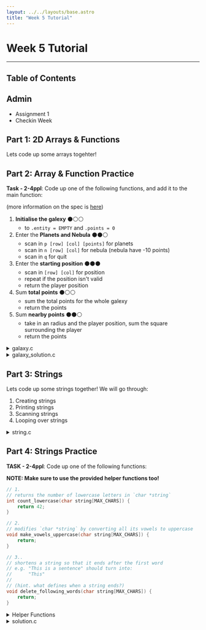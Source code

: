 ```yaml
---
layout: ../../layouts/base.astro
title: "Week 5 Tutorial"
---
```

# Week 5 Tutorial
---
## Table of Contents

## Admin
- Assignment 1
- Checkin Week

## Part 1: 2D Arrays & Functions

Lets code up some arrays togehter!

## Part 2: Array & Function Practice

**Task - 2-4ppl**: Code up one of the following functions, and add it to the
main function:

(more information on the spec is [here](https://cgi.cse.unsw.edu.au/~cs1511/24T2/tut/05/questions))

1. **Initialise the galexy** ⚫⚪⚪
    - to `.entity = EMPTY` and `.points = 0`
2. Enter the **Planets and Nebula** ⚫⚫⚪
    - scan in `p [row] [col] [points]` for planets
    - scan in `n [row] [col]` for nebula (nebula have -10 points)
    - scan in `q` for quit
3. Enter the **starting position** ⚫⚫⚫
    - scan in `[row] [col]` for position
    - repeat if the position isn't valid
    - return the player position
4. Sum **total points** ⚫⚪⚪
    - sum the total points for the whole galexy
    - return the points
5. Sum **nearby points** ⚫⚫⚪
    - take in an radius and the player position, sum the square surrounding the player
    - return the points

<details>
<summary>galaxy.c</summary>

```c
// part1_galaxy.c
//
// This program was written by YOUR-NAME (ZID)
// on DATE
//
// This program is a simple game that allows the user to build a galaxy. 
// The user can place stars, planets, and nebulae in the galaxy.

#include <stdio.h>

#define SIZE 5
#define NEBULA_POINTS -10

enum entity {
    STAR,
    PLANET,
    NEBULA,
    SPACESHIP,
    EMPTY,
};

struct celestial_body {
    enum entity entity;
    int points;
};

struct position {
    int row;
    int col;
};

void print_map(struct celestial_body galaxy[SIZE][SIZE]);

int main(void) {
    struct celestial_body galaxy[SIZE][SIZE];

    // TODO: Initialize the galaxy

    // TODO: Place the planets and nebulae in the galaxy

    // TODO: Place the player in the galaxy

    // TODO: Find the total points

    // TODO: Find the total points for a square radius around the player
    // e.g. nearby_points(galaxy, p_row, p_col, 3) // for 3 radius around the
    // player
    
    return 0;
}

// Function prints the map of the galaxy
// 
// Parameters:
// - galaxy: the 2D array representing the galaxy
//
// returns: nothing
void print_map(struct celestial_body galaxy[SIZE][SIZE]) {
    printf("\n---------------------\n");
    for (int i = 0; i < SIZE; i++) {
        for (int j = 0; j < SIZE; j++) {
            printf("|");
            if (galaxy[i][j].entity == SPACESHIP) {
                printf(" X ");
            } else if (galaxy[i][j].entity == EMPTY) {
                printf("   ");
            } else if (galaxy[i][j].entity == STAR) {
                printf(" * ");
            } else if (galaxy[i][j].entity == PLANET) {
                printf(" o ");
            } else if (galaxy[i][j].entity == NEBULA) {
                printf(" # ");
            }
        }
        printf("|\n");
        printf("---------------------\n");
    }
}
```
</details>

 
<details>
<summary>galaxy_solution.c</summary>

```c
// part1_galaxy.c
//
// This program was written by YOUR-NAME (ZID)
// on DATE
//
// This program is a simple game that allows the user to build a galaxy. 
// The user can place stars, planets, and nebulae in the galaxy.

#include <stdio.h>

#define SIZE 5
#define NEBULA_POINTS -10

enum entity {
    STAR,
    PLANET,
    NEBULA,
    SPACESHIP,
    EMPTY,
};

struct celestial_body {
    enum entity entity;
    int points;
};

struct position {
    int row;
    int col;
};

void print_map(struct celestial_body galaxy[SIZE][SIZE]);
void init_galaxy(struct celestial_body galaxy[SIZE][SIZE]);
void place_planets(struct celestial_body galaxy[SIZE][SIZE]);
struct position get_starting_location(struct celestial_body galaxy[SIZE][SIZE]);
int in_bounds(struct position p);
int is_empty(struct celestial_body galaxy[SIZE][SIZE], struct position p);
int get_points(struct celestial_body galaxy[SIZE][SIZE]);
int get_points_range(struct celestial_body galaxy[SIZE][SIZE], struct position player, int radius);

int main(void) {
    struct celestial_body galaxy[SIZE][SIZE];

    // TODO: Initialize the galaxy
    init_galaxy(galaxy);

    // TODO: Place the planets and nebulae in the galaxy
    place_planets(galaxy);

    // TODO: Place the player in the galaxy
    struct position player = get_starting_location(galaxy);

    // TODO: Find the total points
    int points = get_points(galaxy);
    printf("Total points in galaxy: %d\n", points);

    points = get_points_range(galaxy, player, 3);
    printf("Points surrounding player with radius 3: %d\n", points);

    return 0;
}

void init_galaxy(struct celestial_body galaxy[SIZE][SIZE]) {
    for (int i = 0; i < SIZE; i++) {
        for (int j = 0; j < SIZE; j++) {
            galaxy[i][j].entity = EMPTY;
            galaxy[i][j].points = 0;
        }
    }
}

void place_plantes(struct celestial_body galaxy[SIZE][SIZE]) {
    printf("Enter planets and nebulae:\n");

    char command;
    scanf(" %c", &command);
    while (command != 'q') {
        int row;
        int col;
        if (command == 'p') {
            int points;
            scanf("%d %d %d", &row, &col, &points);
            galaxy[row][col].entity = PLANET;
            galaxy[row][col].points = points;
        } else if (command == 'n') {
            scanf("%d %d", &row, &col);
            galaxy[row][col].entity = NEBULA;
            galaxy[row][col].points = NEBULA_POINTS;
        }
        scanf(" %c", &command);
    }
}
            
struct position get_starting_location(struct celestial_body galaxy[SIZE][SIZE]) {
    printf("Enter the starting position of the player: ");
    struct position curr;
    scanf("%d, %d", &curr.row, &curr.col);
    while (!(in_bounds(curr) && is_empty(galaxy, curr))) {
        printf("Invalid position, try again:");
        scanf("%d, %d", &curr.row, &curr.col);
    }
    return curr;
}

int get_points(struct celestial_body galaxy[SIZE][SIZE]) {
    int points = 0;
    for (int i = 0; i < SIZE; i++) {
        for (int j = 0; j < SIZE; j++) {
            points += galaxy[i][j].points;
        }
    }
    return points;
}

int get_points_range(struct celestial_body galaxy[SIZE][SIZE], struct position player, int radius) {
    int points = 0;
    for (int i = player.row - radius; i < player.row + radius; i++) {
        for (int j = player.col - radius; j < player.col + radius; j++) {
            struct position curr = {.row = i, .col = j};
            if (in_bounds(curr)) {
                points += galaxy[i][j].points;
            }
        }
    }
    return points;
}
    

int in_bounds(struct position p) {
    return (p.row >= 0 && p.row < SIZE && p.col >= 0 && p.col < SIZE);
}


int is_empty(struct celestial_body galaxy[SIZE][SIZE], struct position p) {
    return galaxy[p.row][p.col].entity == EMPTY;
}

// Function prints the map of the galaxy
// 
// Parameters:
// - galaxy: the 2D array representing the galaxy
//
// returns: nothing
void print_map(struct celestial_body galaxy[SIZE][SIZE]) {
    printf("\n---------------------\n");
    for (int i = 0; i < SIZE; i++) {
        for (int j = 0; j < SIZE; j++) {
            printf("|");
            if (galaxy[i][j].entity == SPACESHIP) {
                printf(" X ");
            } else if (galaxy[i][j].entity == EMPTY) {
                printf("   ");
            } else if (galaxy[i][j].entity == STAR) {
                printf(" * ");
            } else if (galaxy[i][j].entity == PLANET) {
                printf(" o ");
            } else if (galaxy[i][j].entity == NEBULA) {
                printf(" # ");
            }
        }
        printf("|\n");
        printf("---------------------\n");
    }
}
```
</details>

## Part 3: Strings

Lets code up some strings together! We will go through:

1. Creating strings
2. Printing strings
3. Scanning strings
4. Looping over strings

<details>
<summary>string.c</summary>

```c
#include <stdio.h>

int main(void) {

    // create a string

    char my_name[] = "Paula";
    char my_name2[100] = "Paula";
    char my_name3[] = {'P', 'a', 'u', 'l', 'a', '\0'};
    

    // print it out

    printf("%s\n", my_name);
    fputs(my_name, stdout);
    printf("\n");


    // change the string

    my_name[4] = '\0'; // remove the last 'a'
    // my_name = "Paulina" // ILLEGAL
    // my_name[5] = 'y' // ILLEGAL
    my_name2[5] = 'a';
    my_name2[6] = '\0';
    // now my_name2 os "Paulaa"


    // scan in a string

    char greeting[100];
    fgets(greeting, 100, stdin);
    // scanf("%s", greeting); // ILLEGAL -> where did the length go???


    // print out only till the first space

    int i = 0;
    while (greeting[i] != '\0' && greeting[i] != ' ') {
        printf("%c", greeting[i]);
        i++;
    }

    return 0;
}
```
</details>

## Part 4: Strings Practice

**TASK - 2-4ppl**: Code up one of the following functions:

**NOTE: Make sure to use the provided helper functions too!**

```c
// 1.
// returns the number of lowercase letters in `char *string`
int count_lowercase(char string[MAX_CHARS]) {
    return 42;
}

// 2.
// modifies `char *string` by converting all its vowels to uppercase
void make_vowels_uppercase(char string[MAX_CHARS]) {
    return;
}

// 3..
// shortens a string so that it ends after the first word
// e.g. "This is a sentence" should turn into:
//      "This"
// 
// (hint. what defines when a string ends?)
void delete_following_words(char string[MAX_CHARS]) {
    return;
}
```

<details>
<summary>Helper Functions</summary>

```c
//Provided char functions

#include <ctype.h>

int is_word_char(char c);

// Returns : 1 if `c` is a lowercase letter
//         : 0 otherwise.
int is_lowercase(char c);

// Returns : 1 if `c` is an uppercase letter
//         : 0 otherwise.
int is_uppercase(char c);

// Returns : 1 if `c` is a letter
//         : 0 otherwise.
int is_letter(char c);

// Returns : `c` converted to lowercase, if it was an uppercase letter
//         : `c` unmodified, otherwise
char to_lowercase(char c);

// Returns : `c` converted to uppercase, if it was a lowercase letter
//         : `c` unmodified, otherwise
char to_uppercase(char c);

// Returns : 1 if `c` is an uppercase or lowercase vowel
//         : 0 otherwise.
int is_vowel(char c);
```
</details>

<details>
<summary>solution.c</summary>

```c
// 1.
// returns the number of lowercase letters in `char *string`
int count_lowercase(char string[MAX_CHARS]) {
    int count = 0;
    int i = 0;
    while (string[i] != '\0') {
        if (is_lower(strign[i])) {
            count++;
        }
    }
    return count;
}

// 2.
// modifies `char *string` by converting all its vowels to uppercase
void make_vowels_uppercase(char string[MAX_CHARS]) {
    int i = 0;
    while (string[i] != '\0') {
        if (is_vowel(string[i])) {
            string[i] = to_upper(string[i]);
        }
    }
    return;
}

// 3..
// shortens a string so that it ends after the first word
// e.g. "This is a sentence" should turn into:
//      "This"
// 
// (hint. what defines when a string ends?)
void delete_following_words(char string[MAX_CHARS]) {
    int i = 0;
    while (string[i] != '\0' && string[i] != ' ') {
        i++;
    }
    string[i] = '\0';
    return;
}
```
</details>
